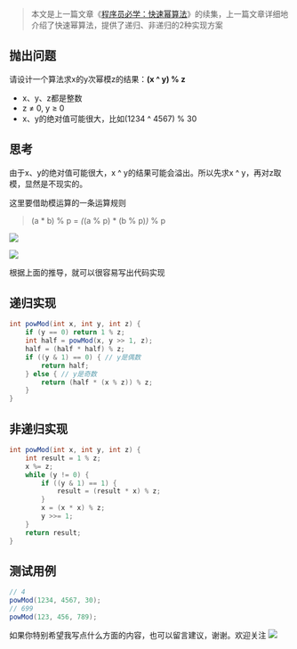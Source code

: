 > 本文是上一篇文章《[程序员必学：快速幂算法](https://www.cnblogs.com/mjios/p/12690097.html)》的续集，上一篇文章详细地介绍了快速幂算法，提供了递归、非递归的2种实现方案

## 抛出问题
请设计一个算法求x的y次幂模z的结果：**(x ^ y) % z**
- x、y、z都是整数
- z ≠ 0, y ≥ 0
- x、y的绝对值可能很大，比如(1234 ^ 4567) % 30

## 思考
由于x、y的绝对值可能很大，x ^ y的结果可能会溢出。所以先求x ^ y，再对z取模，显然是不现实的。

这里要借助模运算的一条运算规则
> (a * b) % p = *(*(a % p) * (b % p)*)* % p

![](https://img2020.cnblogs.com/blog/497279/202004/497279-20200415101308752-426647034.png)

![](https://img2020.cnblogs.com/blog/497279/202004/497279-20200415101313057-1736911262.png)

根据上面的推导，就可以很容易写出代码实现

## 递归实现
```java
int powMod(int x, int y, int z) {
    if (y == 0) return 1 % z;
    int half = powMod(x, y >> 1, z);
    half = (half * half) % z;
    if ((y & 1) == 0) { // y是偶数
        return half;
    } else { // y是奇数
        return (half * (x % z)) % z;
    }
}
```

## 非递归实现
```java
int powMod(int x, int y, int z) {
    int result = 1 % z;
    x %= z;
    while (y != 0) {
        if ((y & 1) == 1) {
            result = (result * x) % z;
        }
        x = (x * x) % z;
        y >>= 1;
    }
    return result;
}
```

## 测试用例
```java
// 4
powMod(1234, 4567, 30);
// 699
powMod(123, 456, 789);
```

如果你特别希望我写点什么方面的内容，也可以留言建议，谢谢。欢迎关注
![](https://img2020.cnblogs.com/blog/497279/202004/497279-20200410164835214-554855079.jpg)
